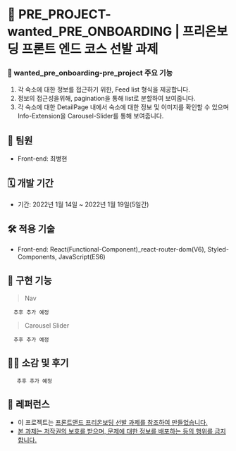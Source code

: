 #  🚀  PRE_PROJECT- wanted_PRE_ONBOARDING  | 프리온보딩 프론트 엔드 코스 선발 과제

###  📌 wanted_pre_onboarding-pre_project 주요 기능

1. 각 숙소에 대한 정보를 접근하기 위한, Feed list 형식을 제공합니다.
2. 정보의 접근성을위해, pagination을 통해 list로 분할하여 보여줍니다.
3. 각 숙소에 대한 DetailPage 내에서 숙소에 대한 정보 및 이미지를 확인할 수 있으며 Info-Extension을 Carousel-Slider를 통해 보여줍니다.

## 👫   팀원

- Front-end: 최병현

## 🗓  개발 기간

- 기간: 2022년 1월 14일 ~ 2022년 1월 19일(5일간)

## 🛠 적용 기술

- Front-end: React(Functional-Component)_react-router-dom(V6), Styled-Components, JavaScript(ES6)

## 📍 구현 기능

> Nav

      추후 추가 예정

> Carousel Slider

      추후 추가 예정

## 💁‍♂️  소감 및 후기

       추후 추가 예정

## 📄 레퍼런스

- 이 프로젝트는 <u>[프론트앤드 프리온보딩 선발 과제](https://www.notion.so/X-9e8ff10dd1614112a81797219b7e6742)를 참조하여 만들었습니다.
- 본 과제는 저작권의 보호를 받으며, 문제에 대한 정보를 배포하는 등의 행위를 금지 합니다. 

